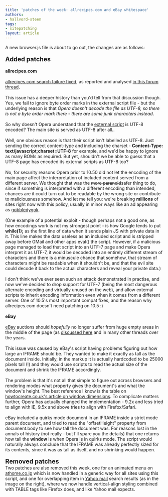```yaml
---
title: 'patches of the week: allrecipes.com and eBay whitespace'
authors:
- hallvord-steen
tags:
- sitepatching
layout: article
---
```

A new browser.js file is about to go out, the changes are as follows:<br/><br/><span style="font-size: 140%"><strong>Added patches</strong></span><br/><br/><strong>allrecipes.com</strong><br/><br/><a href="http://allrecipes.com" target="_blank">allrecipes.com search failure fixed</a>, as reported and analysed <a href="http://my.opera.com/community/forums/topic.dml?id=341151" target="_blank">in this forum thread</a>.<br/><br/>This issue has a deeper history than you&#39;d tell from that discussion though. Yes, we fail to ignore byte order marks in the external script file - but the underlying reason is that <i>Opera doesn&#39;t decode the file as UTF-8, so there is not a byte order mark there - there are some junk characters instead</i>.<br/><br/>So why doesn&#39;t Opera understand that the <a href="http://images.media-allrecipes.com/js/bundles/main-site.min.js?v=114" target="_blank">external script</a> is UTF-8 encoded? The main site <i>is</i> served as UTF-8 after all..<br/><br/>Well, one obvious reason is that their script isn&#39;t labelled as UTF-8. Just sending the correct content-type and including the charset - <strong>Content-Type: text/javascript;charset=UTF-8</strong> for example, and we&#39;d be happy to ignore as many BOMs as required. But yet, shouldn&#39;t we be able to guess that a UTF-8 page has encoded its external scripts as UTF-8 too?<br/><br/>No, for security reasons Opera prior to 10.50 did not let the encoding of the main page affect the interpretation of included content served from a different server. We thought that was the <s>more paranoid</s>safer thing to do, since if something is interpreted with a different encoding than intended, chances are it could turn out to be readable by the wrong site or contribute to maliciousness somehow. And let me tell you: we&#39;re breaking <strong>millions</strong> of sites right now with this policy, usually in minor ways like an ad appearing as <a href="http://en.wikipedia.org/wiki/Mojibake" target="_blank">gobbledygok</a>.<br/><br/>(One example of a potential exploit - though perhaps not a good one, as how encodings work is not my strongest point - is how Google tends to put <strong>while(1);</strong> as the first line of data when it sends plain JS with private data in it. This line makes the data useless as an included script and is stripped away before GMail and other apps eval() the script. However, if a malicious page managed to load that script into an UTF-7 page and make Opera interpret it as UTF-7, it would be decoded into an entirely different stream of characters and there is a minuscule chance that somehow, that stream of characters might be readable when it shouldn&#39;t be, and that the evil site could decode it back to the actual characters and reveal your private data.)<br/><br/>I don&#39;t think we&#39;ve ever seen such an attack demonstrated in practise, and now we&#39;ve decided to drop support for UTF-7 (being the most dangerous alternate encoding and virtually unused on the web), and allow external scripts to inherit encoding information even when it comes from a different server. One of 10.5&#39;s most important compat fixes, and the reason why allrecipes.com doesn&#39;t need patching on 10.5 :)<br/><br/><strong>eBay</strong><br/><br/><a href="http://www.ebay.com" target="_blank">eBay</a> auctions should <i>hopefully</i> no longer suffer from huge empty areas in the middle of the page (as <a href="http://my.opera.com/community/forums/topic.dml?id=316241" target="_blank">discussed here</a> and in many other threads over the years.<br/><br/>This issue was caused by eBay&#39;s script having problems figuring out how large an IFRAME should be. They wanted to make it exactly as tall as the document inside. Initially, in the markup it is actually hardcoded to be 25000 pixels tall (!) and they would use scripts to read the actual size of the document and shrink the IFRAME accordingly.<br/><br/>The problem is that it&#39;s not all that simple to figure out across browsers and rendering modes what property gives the document&#39;s and what the window&#39;s height. The best reference I know is the table on <a href="http://www.howtocreate.co.uk/tutorials/javascript/browserwindow" target="_blank">howtocreate.co.uk&#39;s article on window dimensions</a>. To complicate matters further, Opera has actually changed the implementation - 9.2x and less tried to align with IE, 9.5x and above tries to align with Firefox/Safari.<br/><br/>eBay included a quirks mode document in an IFRAME inside a strict mode parent document, and tried to read the &quot;offsetHeight&quot; property from document.body to see how tall the document was. For reasons lost in the annals of history (not really - but I&#39;ll spare you the details) that one returns how tall the <strong>window</strong> is when Opera is in quirks mode. The script would naturally always conclude that the IFRAME was already perfectly sized for its contents, since it was as tall as itself, and no shrinking would happen.<br/><br/><strong><span style="font-size: 140%">Removed patches</span></strong><br/><span class='imgright'><img alt='' src='http://files.myopera.com/hallvors/blog/buggy.jpg' /></span> <br/>Two patches are also removed this week, one for an animated menu on <a href="http://www.athome.co.jp" target="_blank">athome.co.jp</a> which is now handled in a generic way for all sites using this script, and one for overlapping item in <a href="http://mail.yahoo.com" target="_blank">Yahoo mail</a> search results (as in the image on the right), where we now handle vertical-align styling combined with TABLE tags like Firefox does, and like Yahoo mail expects.
